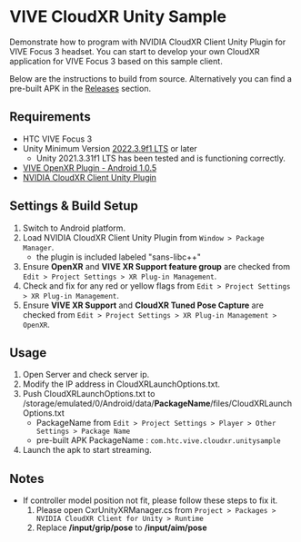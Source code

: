 # VIVE CloudXR Unity Sample

Demonstrate how to program with NVIDIA CloudXR Client Unity Plugin for VIVE Focus 3 headset. You can start to develop your own CloudXR application for VIVE Focus 3 based on this sample client. 

Below are the instructions to build from source. Alternatively you can find a pre-built APK in the [Releases]() section.

## Requirements
- HTC VIVE Focus 3
- Unity Minimum Version [2022.3.9f1 LTS](https://unity.com/releases/editor/archive) or later
    - Unity 2021.3.31f1 LTS has been tested and is functioning correctly.
- [VIVE OpenXR Plugin - Android 1.0.5](https://github.com/ViveSoftware/VIVE-OpenXR-AIO)
- [NVIDIA CloudXR Client Unity Plugin](https://developer.nvidia.com/nvidia-cloudxr-sdk)

## Settings & Build Setup
1. Switch to Android platform.
2. Load NVIDIA CloudXR Client Unity Plugin from `Window > Package Manager`.
	- the plugin is included labeled "sans-libc++"
3. Ensure **OpenXR** and **VIVE XR Support feature group** are checked from `Edit > Project Settings > XR Plug-in Management`.
4. Check and fix for any red or yellow flags from `Edit > Project Settings > XR Plug-in Management`.
5. Ensure **VIVE XR Support** and **CloudXR Tuned Pose Capture** are checked from `Edit > Project Settings > XR Plug-in Management > OpenXR`.
 
## Usage
1. Open Server and check server ip.
2. Modify the IP address in CloudXRLaunchOptions.txt.
3. Push CloudXRLaunchOptions.txt to /storage/emulated/0/Android/data/**PackageName**/files/CloudXRLaunchOptions.txt
    - PackageName from `Edit > Project Settings > Player > Other Settings > Package Name`
    - pre-built APK PackageName : `com.htc.vive.cloudxr.unitysample`
4. Launch the apk to start streaming.

## Notes
- If controller model position not fit, please follow these steps to fix it.
    1. Please open CxrUnityXRManager.cs from `Project > Packages > NVIDIA CloudXR Client for Unity > Runtime`
    2. Replace **/input/grip/pose** to  **/input/aim/pose**
